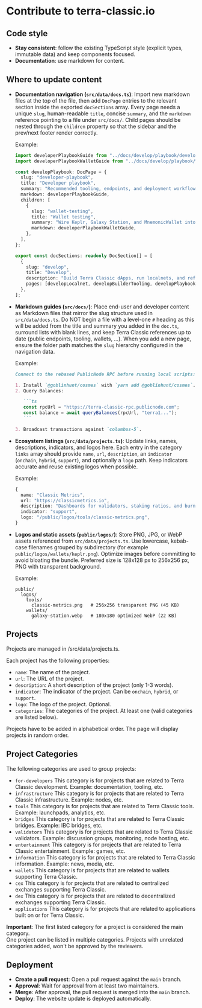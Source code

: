 # Contribute to terra-classic.io

## Code style

- **Stay consistent**: follow the existing TypeScript style (explicit types, immutable data) and keep components focused.
- **Documentation**: use markdown for content.

## Where to update content

- **Documentation navigation (`src/data/docs.ts`)**: Import new markdown files at the top of the file, then add `DocPage` entries to the relevant section inside the exported `docSections` array. Every page needs a unique `slug`, human-readable `title`, concise `summary`, and the `markdown` reference pointing to a file under `src/docs/`. Child pages should be nested through the `children` property so that the sidebar and the prev/next footer render correctly.

  Example:

  ```ts
  import developerPlaybookGuide from "../docs/develop/playbook/developer-playbook.md";
  import developerPlaybookWalletGuide from "../docs/develop/playbook/wallet-testing.md";

  const developPlaybook: DocPage = {
    slug: "developer-playbook",
    title: "Developer playbook",
    summary: "Recommended tooling, endpoints, and deployment workflows for Terra Classic dApps.",
    markdown: developerPlaybookGuide,
    children: [
      {
        slug: "wallet-testing",
        title: "Wallet testing",
        summary: "Wire Keplr, Galaxy Station, and MnemonicWallet into your QA matrix.",
        markdown: developerPlaybookWalletGuide,
      },
    ],
  };

  export const docSections: readonly DocSection[] = [
    {
      slug: "develop",
      title: "Develop",
      description: "Build Terra Classic dApps, run localnets, and reference Terra Core modules.",
      pages: [developLocalnet, developBuilderTooling, developPlaybook],
    },
  ];
  ```

- **Markdown guides (`src/docs/`)**: Place end-user and developer content as Markdown files that mirror the slug structure used in `src/data/docs.ts`. Do NOT begin a file with a level-one `#` heading as this will be added from the title and summary you added in the `doc.ts`, surround lists with blank lines, and keep Terra Classic references up to date (public endpoints, tooling, wallets, …). When you add a new page, ensure the folder path matches the `slug` hierarchy configured in the navigation data.

  Example:

  ````markdown
  Connect to the rebased PublicNode RPC before running local scripts:

  1. Install `@goblinhunt/cosmes` with `yarn add @goblinhunt/cosmes`.
  2. Query Balances:

     ```ts
     const rpcUrl = "https://terra-classic-rpc.publicnode.com";
     const balance = await queryBalances(rpcUrl, "terra1...");
     ```

  3. Broadcast transactions against `columbus-5`.
  ````

- **Ecosystem listings (`src/data/projects.ts`)**: Update links, names, descriptions, indicators, and logos here. Each entry in the category `links` array should provide `name`, `url`, `description`, an `indicator` (`onchain`, `hybrid`, `support`), and optionally a `logo` path. Keep indicators accurate and reuse existing logos when possible.

  Example:

  ```ts
  {
    name: "Classic Metrics",
    url: "https://classicmetrics.io",
    description: "Dashboards for validators, staking ratios, and burn analytics.",
    indicator: "support",
    logo: "/public/logos/tools/classic-metrics.png",
  }
  ```

- **Logos and static assets (`public/logos/`)**: Store PNG, JPG, or WebP assets referenced from `src/data/projects.ts`. Use lowercase, kebab-case filenames grouped by subdirectory (for example `public/logos/wallets/keplr.png`). Optimize images before committing to avoid bloating the bundle. Preferred size is 128x128 px to 256x256 px, PNG with transparent background.

  Example:

  ```text
  public/
    logos/
      tools/
        classic-metrics.png   # 256x256 transparent PNG (45 KB)
      wallets/
        galaxy-station.webp   # 180x180 optimized WebP (22 KB)
  ```

## Projects

Projects are managed in /src/data/projects.ts.

Each project has the following properties:

- `name`: The name of the project.
- `url`: The URL of the project.
- `description`: A short description of the project (only 1-3 words).
- `indicator`: The indicator of the project. Can be `onchain`, `hybrid`, or `support`.
- `logo`: The logo of the project. Optional.
- `categories`: The categories of the project. At least one (valid categories are listed below).

Projects have to be added in alphabetical order. The page will display projects in random order.

## Project Categories

The following categories are used to group projects:

- `for-developers`
  This category is for projects that are related to Terra Classic development. Example: documentation, tooling, etc.
- `infrastructure`
  This category is for projects that are related to Terra Classic infrastructure. Example: nodes, etc.
- `tools`
  This category is for projects that are related to Terra Classic tools. Example: launchpads, analytics, etc.
- `bridges`
  This category is for projects that are related to Terra Classic bridges. Example: IBC bridges, etc.
- `validators`
  This category is for projects that are related to Terra Classic validators. Example: discussion groups, monitoring, node hosting, etc.
- `entertainment`
  This category is for projects that are related to Terra Classic entertainment. Example: games, etc.
- `information`
  This category is for projects that are related to Terra Classic information. Example: news, media, etc.
- `wallets`
  This category is for projects that are related to wallets supporting Terra Classic.
- `cex`
  This category is for projects that are related to centralized exchanges supporting Terra Classic.
- `dex`
  This category is for projects that are related to decentralized exchanges supporting Terra Classic.
- `applications`
  This category is for projects that are related to applications built on or for Terra Classic.

**Important**: The first listed category for a project is considered the main category.  
One project can be listed in multiple categories. Projects with unrelated categories added, won't be approved by the reviewers.

## Deployment

- **Create a pull request**: Open a pull request against the `main` branch.
- **Approval**: Wait for approval from at least two maintainers.
- **Merge**: After approval, the pull request is merged into the `main` branch.
- **Deploy**: The website update is deployed automatically.
